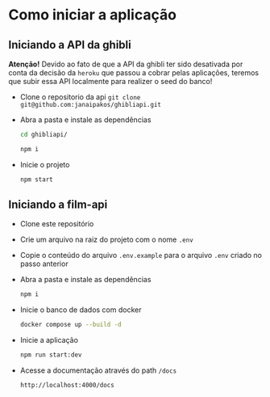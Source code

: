 # Como iniciar a aplicação

## Iniciando a API da ghibli

**Atenção!** Devido ao fato de que a API da ghibli ter sido desativada por conta da decisão da `heroku` que passou a cobrar pelas aplicações, teremos que subir essa API localmente para realizer o seed do banco!

- Clone o repositorio da api
  ```git clone git@github.com:janaipakos/ghibliapi.git```

- Abra a pasta e instale as dependências

  ```sh
  cd ghibliapi/
  ```
  
  ```sh
  npm i
  ```

- Inicie o projeto

  ```sh
  npm start
  ```

## Iniciando a film-api

- Clone este repositório

- Crie um arquivo na raiz do projeto com o nome `.env`
- Copie o conteúdo do arquivo `.env.example` para o arquivo `.env` criado no passo anterior

- Abra a pasta e instale as dependências

  ```sh
  npm i
  ```

- Inicie o banco de dados com docker

  ```sh
  docker compose up --build -d
  ```

- Inicie a aplicação

  ```sh
  npm run start:dev
  ```

- Acesse a documentação através do path `/docs`

  ```
  http://localhost:4000/docs
  ```

